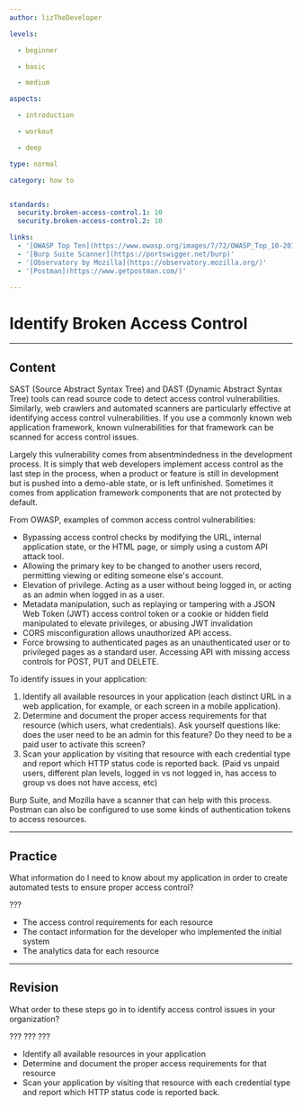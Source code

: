 ```yaml
---
author: lizTheDeveloper

levels:

  - beginner

  - basic

  - medium

aspects:

  - introduction

  - workout

  - deep

type: normal

category: how to


standards:
  security.broken-access-control.1: 10
  security.broken-access-control.2: 10

links:
  - '[OWASP Top Ten](https://www.owasp.org/images/7/72/OWASP_Top_10-2017_%28en%29.pdf.pdf)'
  - '[Burp Suite Scanner](https://portswigger.net/burp)'
  - '[Observatory by Mozilla](https://observatory.mozilla.org/)'
  - '[Postman](https://www.getpostman.com/)'

---
```


# Identify Broken Access Control

---
## Content

SAST (Source Abstract Syntax Tree) and DAST (Dynamic Abstract Syntax Tree) tools can read source code to detect access control vulnerabilities. Similarly, web crawlers and automated scanners are particularly effective at identifying access control vulnerabilities. If you use a commonly known web application framework, known vulnerabilities for that framework can be scanned for access control issues.

Largely this vulnerability comes from absentmindedness in the development process. It is simply that web developers implement access control as the last step in the process, when a product or feature is still in development but is pushed into a demo-able state, or is left unfinished. Sometimes it comes from application framework components that are not protected by default.

From OWASP, examples of common access control vulnerabilities:

* Bypassing access control checks by modifying the URL,
internal application state, or the HTML page, or simply using a
custom API attack tool.
* Allowing the primary key to be changed to another users
record, permitting viewing or editing someone else's account.
* Elevation of privilege. Acting as a user without being logged in,
or acting as an admin when logged in as a user.
* Metadata manipulation, such as replaying or tampering with a
JSON Web Token (JWT) access control token or a cookie or
hidden field manipulated to elevate privileges, or abusing JWT
invalidation
* CORS misconfiguration allows unauthorized API access.
* Force browsing to authenticated pages as an unauthenticated
user or to privileged pages as a standard user. Accessing API
with missing access controls for POST, PUT and DELETE.

To identify issues in your application:

1. Identify all available resources in your application (each distinct URL in a web application, for example, or each screen in a mobile application).
2. Determine and document the proper access requirements for that resource (which users, what credentials). Ask yourself questions like: does the user need to be an admin for this feature? Do they need to be a paid user to activate this screen?
3. Scan your application by visiting that resource with each credential type and report which HTTP status code is reported back. (Paid vs unpaid users, different plan levels, logged in vs not logged in, has access to group vs does not have access, etc)

Burp Suite, and Mozilla have a scanner that can help with this process. Postman can also be configured to use some kinds of authentication tokens to access resources.
 
---
## Practice

What information do I need to know about my application in order to create automated tests to ensure proper access control?

???

* The access control requirements for each resource
* The contact information for the developer who implemented the initial system
* The analytics data for each resource

---
## Revision

What order to these steps go in to identify access control issues in your organization?

???
???
???

* Identify all available resources in your application
* Determine and document the proper access requirements for that resource
* Scan your application by visiting that resource with each credential type and report which HTTP status code is reported back.
